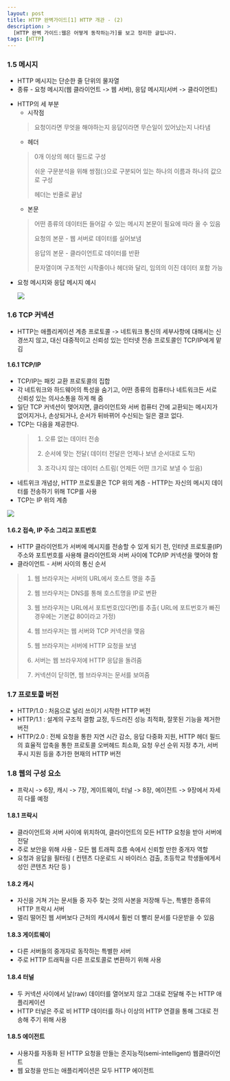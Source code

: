 ```yaml
---
layout: post
title: HTTP 완벽가이드[1] HTTP 개관 - (2)
description: >
  [HTTP 완벽 가이드:웹은 어떻게 동작하는가]를 보고 정리한 글입니다.
tags: [HTTP]
---
```


### 1.5 메시지
* HTTP 메시지는 단순한 줄 단위의 물자열
* 종류 - 요청 메시지(웹 클라이언트 -> 웹 서버), 응답 메시지(서버 -> 클라이언트)
- HTTP의 세 부분
  - 시작점
  > 요청이라면 무엇을 해야하는지 응답이라면 무슨일이 있어났는지 나타냄
  >
  - 헤더
  > 0개 이상의 헤더 필드로 구성
  >
  > 쉬운 구문분석을 위해 쌍점(:)으로 구분되어 있는 하나의 이름과 하나의 값으로 구성
  >
  > 헤더는 빈줄로 끝남
  >
  - 본문
  > 어떤 종류의 데이터든 들어갈 수 있는 메시지 본문이 필요에 따라 올 수 있음
  >
  > 요청의 본문 - 웹 서버로 데이터를 실어보냄
  >
  > 응답의 본문 - 클라이언트로 데이터를 반환
  >
  > 문자열이며 구조적인 시작줄이나 헤더와 달리, 임의의 이진 데이터 포함 가능
  > 
* 요청 메시지와 응답 메시지 예시

  ![](https://taeho0304.github.io/assets/img/HTTP/1_2.jpeg)

### 1.6 TCP 커넥션
* HTTP는 애플리케이션 계층 프로토콜 -> 네트워크 통신의 세부사항에 대해서는 신경쓰지 않고, 대신 대중적이고 신뢰성 있는 인터넷 전송 프로토콜인 TCP/IP에게 맡김

#### 1.6.1 TCP/IP
* TCP/IP는 패킷 교환 프로토콜의 집합
* 각 네트워크와 하드웨어의 특성을 숨기고, 어떤 종류의 컴퓨터나 네트워크든 서로 신뢰성 있는 의사소통을 하게 해 줌
* 일단 TCP 커넥션이 맺어지면, 클라이언트와 서버 컴퓨터 간에 교환되는 메시지가 없어지거나, 손상되거나, 순서가 뒤바뀌어 수신되는 일은 결코 없다.
* TCP는 다음을 제공한다.
  > 1. 오류 없는 데이터 전송
  >
  > 2. 순서에 맞는 전달( 데이터 전달은 언제나 보낸 순서대로 도착)
  >
  > 3. 조각나지 않는 데이터 스트림( 언제든 어떤 크기로 보낼 수 있음)
  >
* 네트위크 개념상, HTTP 프로토콜은 TCP 위의 계층 - HTTP는 자신의 메시지 데이터를 전송하기 위해 TCP를 사용
* TCP는 IP 위의 계층

![](https://taeho0304.github.io/assets/img/HTTP/1_3.jpeg)

#### 1.6.2 접속, IP 주소 그리고 포트번호
* HTTP 클라이언트가 서버에 메시지를 전송할 수 있게 되기 전, 인터넷 프로토콜(IP)주소와 포트번호를 사용해 클라이언트와 서버 사이에 TCP/IP 커넥션을 맺어야 함
* 클라이언트 - 서버 사이의 통신 순서
> 1. 웹 브라우저는 서버의 URL에서 호스트 명을 추출
>
> 2. 웹 브라우저는 DNS를 통해 호스트명을 IP로 변환
>
> 3. 웹 브라우저는 URL에서 포트번호(있다면)를 추출( URL에 포트번호가 빠진 경우에는 기본값 80이라고 가정)
>
> 4. 웹 브라우저는 웹 서버와 TCP 커넥션을 맺음
>
> 5. 웹 브라우저는 서버에 HTTP 요청을 보냄
>
> 6. 서버는 웹 브라우저에 HTTP 응답을 돌려줌
>
> 7. 커넥션이 닫히면, 웹 브라우저는 문서를 보여줌

### 1.7 프로토콜 버전
* HTTP/1.0 : 처음으로 널리 쓰이기 시작한 HTTP 버전
* HTTP/1.1 : 설계의 구조적 결함 교정, 두드러진 성능 최적화, 잘못된 기능을 제거한 버전
* HTTP/2.0 : 전체 요청을 통한 지연 시간 감소, 응답 다중화 지원, HTTP 헤더 필드의 효율적 압축을 통한 프로토콜 오버헤드 최소화, 요청 우선 순위 지정 추가, 서버 푸시 지원 등을 추가한 현재의 HTTP 버전

### 1.8 웹의 구성 요소
* 프락시 -> 6장, 캐시 -> 7장, 게이트웨이, 터널 -> 8장, 에이전트 -> 9장에서 자세히 다률 예정

#### 1.8.1 프락시
* 클라이언트와 서버 사이에 위치하여, 클라이언트의 모든 HTTP 요청을 받아 서버에 전달
* 주로 보안을 위해 사용 - 모든 웹 트래픽 흐름 속에서 신뢰할 만한 중개자 역할
* 요청과 응답을 필터링 ( 컨텐츠 다운로드 시 바이러스 검출, 초등학교 학생들에게서 성인 콘텐츠 차단 등 )

#### 1.8.2 캐시
* 자신을 거쳐 가는 문서들 중 자주 찾는 것의 사본을 저장해 두는, 특별한 종류의 HTTP 프락시 서버
* 멀리 떨어진 웹 서버보다 근처의 캐시에서 훨씬 더 빨리 문서를 다운받을 수 있음

#### 1.8.3 게이트웨이
* 다른 서버들의 중개자로 동작하는 특별한 서버
* 주로 HTTP 트래픽을 다른 프로토콜로 변환하기 위해 사용

#### 1.8.4 터널
* 두 커넥션 사이에서 날(raw) 데이터를 열어보지 않고 그대로 전달해 주는 HTTP 애플리케이션
* HTTP 터널은 주로 비 HTTP 데이터를 하나 이상의 HTTP 연결을 통해 그대로 전송해 주기 위해 사용

#### 1.8.5 에이전트
* 사용자를 자동화 된 HTTP 요청을 만들는 준지능적(semi-intelligent) 웹클라이언트
* 웹 요청을 만드는 애플리케이션은 모두 HTTP 에이전트